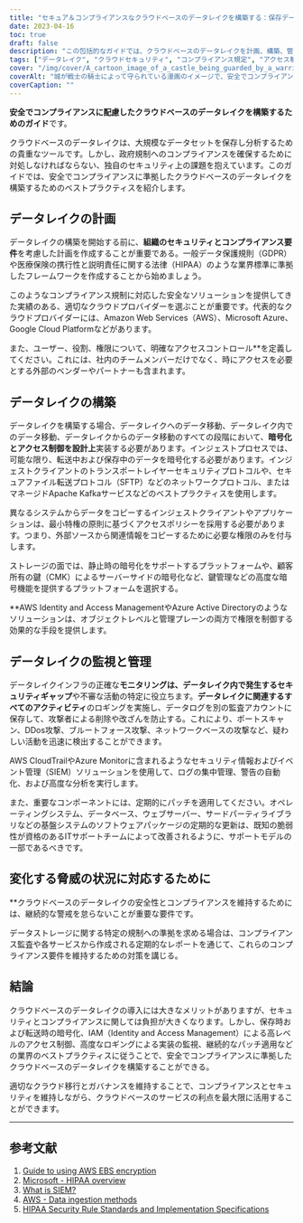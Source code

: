 ```yaml
---
title: "セキュア＆コンプライアンスなクラウドベースのデータレイクを構築する：保存データを保護するためのベストプラクティス"
date: 2023-04-16
toc: true
draft: false
description: "この包括的なガイドでは、クラウドベースのデータレイクを計画、構築、管理する際のセキュリティとコンプライアンスのベストプラクティスについて説明します。"
tags: ["データレイク", "クラウドセキュリティ", "コンプライアンス規定", "アクセス制御", "暗号化", "エーダブリュエス", "アズール", "ヒパア", "GDPR", "モニタリング", "つづり", "サイバーセキュリティ", "SIEMソリューション", "ITサポートチーム", "脅威の風景", "クラウドマイグレーション", "クラウドガバナンス"]
cover: "/img/cover/A_cartoon_image_of_a_castle_being_guarded_by_a_warrior.png"
coverAlt: "城が戦士の騎士によって守られている漫画のイメージで、安全でコンプライアンスに優れたクラウドベースストレージのための強力な保護の概念を象徴しています"
coverCaption: ""
---
```


**安全でコンプライアンスに配慮したクラウドベースのデータレイクを構築するためのガイド**です。

クラウドベースのデータレイクは、大規模なデータセットを保存し分析するための貴重なツールです。しかし、政府規制へのコンプライアンスを確保するために対処しなければならない、独自のセキュリティ上の課題を抱えています。このガイドでは、安全でコンプライアンスに準拠したクラウドベースのデータレイクを構築するためのベストプラクティスを紹介します。

## データレイクの計画

データレイクの構築を開始する前に、**組織のセキュリティとコンプライアンス要件**を考慮した計画を作成することが重要である。一般データ保護規則（GDPR）や医療保険の携行性と説明責任に関する法律（HIPAA）のような業界標準に準拠したフレームワークを作成することから始めましょう。

このようなコンプライアンス規制に対応した安全なソリューションを提供してきた実績のある、適切なクラウドプロバイダーを選ぶことが重要です。代表的なクラウドプロバイダーには、Amazon Web Services（AWS）、Microsoft Azure、Google Cloud Platformなどがあります。

また、ユーザー、役割、権限について、明確なアクセスコントロール**を定義してください。これには、社内のチームメンバーだけでなく、時にアクセスを必要とする外部のベンダーやパートナーも含まれます。

## データレイクの構築

データレイクを構築する場合、データレイクへのデータ移動、データレイク内でのデータ移動、データレイクからのデータ移動のすべての段階において、**暗号化とアクセス制御を設計上**実装する必要があります。インジェストプロセスでは、可能な限り、転送中および保存中のデータを暗号化する必要があります。インジェストクライアントのトランスポートレイヤーセキュリティプロトコルや、セキュアファイル転送プロトコル（SFTP）などのネットワークプロトコル、またはマネージドApache Kafkaサービスなどのベストプラクティスを使用します。

異なるシステムからデータをコピーするインジェストクライアントやアプリケーションは、最小特権の原則に基づくアクセスポリシーを採用する必要があります。つまり、外部ソースから関連情報をコピーするために必要な権限のみを付与します。

ストレージの面では、静止時の暗号化をサポートするプラットフォームや、顧客所有の鍵（CMK）によるサーバーサイドの暗号化など、鍵管理などの高度な暗号機能を提供するプラットフォームを選択する。

**AWS Identity and Access ManagementやAzure Active Directoryのようなソリューションは、オブジェクトレベルと管理プレーンの両方で権限を制御する効果的な手段を提供します。

## データレイクの監視と管理

データレイクインフラの正確な**モニタリングは、データレイク内で発生するセキュリティギャップ**や不審な活動の特定に役立ちます。**データレイクに関連するすべてのアクティビティ**のロギングを実施し、データログを別の監査アカウントに保存して、攻撃者による削除や改ざんを防止する。これにより、ポートスキャン、DDos攻撃、ブルートフォース攻撃、ネットワークベースの攻撃など、疑わしい活動を迅速に検出することができます。

AWS CloudTrailやAzure Monitorに含まれるようなセキュリティ情報およびイベント管理（SIEM）ソリューションを使用して、ログの集中管理、警告の自動化、および高度な分析を実行します。

また、重要なコンポーネントには、定期的にパッチを適用してください。オペレーティングシステム、データベース、ウェブサーバー、サードパーティライブラリなどの基盤システムのソフトウェアパッケージの定期的な更新は、既知の脆弱性が資格のあるITサポートチームによって改善されるように、サポートモデルの一部であるべきです。

## 変化する脅威の状況に対応するために

**クラウドベースのデータレイクの安全性とコンプライアンスを維持するためには、継続的な警戒を怠らないことが重要な要件です。

データストレージに関する特定の規制への準拠を求める場合は、コンプライアンス監査や各サービスから作成される定期的なレポートを通じて、これらのコンプライアンス要件を維持するための対策を講じる。

## 結論

クラウドベースのデータレイクの導入には大きなメリットがありますが、セキュリティとコンプライアンスに関しては負担が大きくなります。しかし、保存時および転送時の暗号化、IAM（Identity and Access Management）による高レベルのアクセス制御、高度なロギングによる実装の監視、継続的なパッチ適用などの業界のベストプラクティスに従うことで、安全でコンプライアンスに準拠したクラウドベースのデータレイクを構築することができる。

適切なクラウド移行とガバナンスを維持することで、コンプライアンスとセキュリティを維持しながら、クラウドベースのサービスの利点を最大限に活用することができます。

_______

## 参考文献

1. [Guide to using AWS EBS encryption](https://docs.aws.amazon.com/AWSEC2/latest/UserGuide/AMIEncryption.html)
2. [Microsoft - HIPAA overview](https://learn.microsoft.com/en-us/azure/compliance/offerings/offering-hipaa-us)
3. [What is SIEM?](https://www.varonis.com/blog/what-is-siem)
4. [AWS - Data ingestion methods](https://docs.aws.amazon.com/whitepapers/latest/building-data-lakes/data-ingestion-methods.html)
5. [HIPAA Security Rule Standards and Implementation Specifications](https://www.hhs.gov/hipaa/for-professionals/security/laws-regulations/index.html)